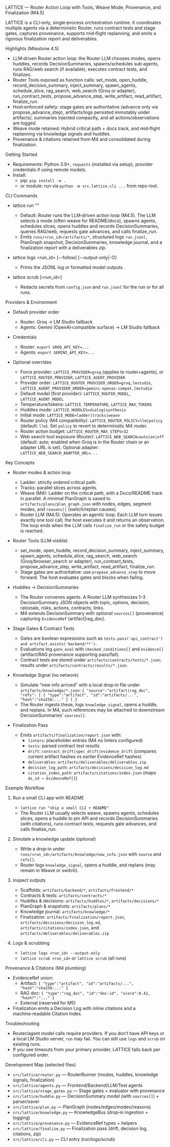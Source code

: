 LATTICE — Router Action Loop with Tools, Weave Mode, Provenance, and Finalization (M4.5)

LATTICE is a CLI‑only, single‑process orchestration runtime. It coordinates multiple agents via a deterministic Router, runs contract tests and stage gates, captures provenance, supports mid‑flight replanning, and emits a rigorous finalization report and deliverables.

Highlights (Milestone 4.5)
- LLM‑driven Router action loop: the Router LLM chooses modes, opens huddles, records DecisionSummaries, spawns/schedules sub‑agents, runs RAG/web search (if available), executes contract tests, and finalizes.
- Router Tools exposed as function calls: set_mode, open_huddle, record_decision_summary, inject_summary, spawn_agents, schedule_slice, rag_search, web_search (Groq or adapter), run_contract_tests, propose_advance_step, write_artifact, read_artifact, finalize_run.
- Host‑enforced safety: stage gates are authoritative (advance only via propose_advance_step), artifacts/logs persisted immutably under artifacts/, summaries injected compactly, and all actions/observations are logged.
- Weave mode retained: Hybrid critical path + docs track, and mid‑flight replanning via knowledge signals and huddles.
- Provenance & citations retained from M4 and consolidated during finalization.


Getting Started

- Requirements: Python 3.9+, `requests` (installed via setup), provider credentials if using remote models.
- Install:
  - pip: `pip install -e .`
  - or module: run via `python -m src.lattice.cli ...` from repo root.

CLI Commands

- lattice run "<goal>"
  - Default: Router runs the LLM‑driven action loop (M4.5). The LLM selects a mode (often weave for README/docs), spawns agents, schedules slices, opens huddles and records DecisionSummaries, queries RAG/web, requests gate advances, and calls finalize_run.
  - Emits `runs/<run_id>/artifacts/*`, structured logs `run.jsonl`, PlanGraph snapshot, DecisionSummaries, knowledge journal, and a finalization report with a deliverables zip.

- lattice logs <run_id> [--follow] [--output-only|-O]
  - Prints the JSONL log or formatted model outputs.

- lattice scrub [<run_id>]
  - Redacts secrets from `config.json` and `run.jsonl` for the run or for all runs.


Providers & Environment

- Default provider order
  - Router: Groq → LM Studio fallback
  - Agents: Gemini (OpenAI‑compatible surface) → LM Studio fallback

- Credentials
  - Router: `export GROQ_API_KEY=...`
  - Agents: `export GEMINI_API_KEY=...`

- Optional overrides
  - Force provider: `LATTICE_PROVIDER=groq` (applies to router+agents), or `LATTICE_ROUTER_PROVIDER`, `LATTICE_AGENT_PROVIDER`
  - Provider order: `LATTICE_ROUTER_PROVIDER_ORDER=groq,lmstudio`, `LATTICE_AGENT_PROVIDER_ORDER=gemini-openai-compat,lmstudio`
  - Default model (first provider): `LATTICE_ROUTER_MODEL`, `LATTICE_AGENT_MODEL`
  - Temperature/tokens: `LATTICE_TEMPERATURE`, `LATTICE_MAX_TOKENS`
  - Huddles mode: `LATTICE_HUDDLES=dialog|synthesis`
  - Initial mode: `LATTICE_MODE=ladder|tracks|weave`
  - Router policy (M4 compatibility): `LATTICE_ROUTER_POLICY=llm|policy` (default: `llm`). Set `policy` to revert to deterministic M4 router.
  - Router action budget: `LATTICE_ROUTER_MAX_STEPS=32`
  - Web search tool exposure (Router): `LATTICE_WEB_SEARCH=auto|on|off` (default: auto; enabled when Groq is in the Router chain or an adapter URL is set). Optional adapter: `LATTICE_WEB_SEARCH_ADAPTER_URL=...`


Key Concepts

- Router modes & action loop
  - Ladder: strictly ordered critical path.
  - Tracks: parallel slices across agents.
  - Weave (M4): Ladder on the critical path, with a Docs/README track in parallel. A minimal PlanGraph is saved to `artifacts/plans/plan_graph.json` with nodes, edges, segment modes, and `reasons[]` (switch/replan causes).
  - Router LLM (M4.5): Operates an agentic loop. Each LLM turn issues exactly one tool call; the host executes it and returns an observation. The loop ends when the LLM calls `finalize_run` or the safety budget is reached.

- Router Tools (LLM‑visible)
  - set_mode, open_huddle, record_decision_summary, inject_summary, spawn_agents, schedule_slice, rag_search, web_search (Groq/browser_search or adapter), run_contract_tests, propose_advance_step, write_artifact, read_artifact, finalize_run.
  - Stage gates are authoritative: use `propose_advance_step` to move forward. The host evaluates gates and blocks when failing.

- Huddles → DecisionSummaries
  - The Router convenes agents. A Router LLM synthesizes 1–3 DecisionSummary JSON objects with topic, options, decision, rationale, risks, actions, contracts, links.
  - M4 extends DecisionSummary with optional `sources[]` (provenance) capturing `EvidenceRef` (artifact|rag_doc).

- Stage Gates & Contract Tests
  - Gates are boolean expressions such as `tests.pass('api_contract') and artifact.exists('backend/**')`.
  - Evaluations log `gate_eval` with `checked_conditions[]` and `evidence[]` (artifact/RAG provenance supporting pass/fail).
  - Contract tests are stored under `artifacts/contracts/tests/*.json`; results under `artifacts/contracts/results/*.json`.

- Knowledge Signal (no network)
  - Simulate “new info arrived” with a local drop‑in file under `artifacts/knowledge/*.json`:
    `{ "source":"artifact|rag_doc", "refs": [ { "type":"artifact", "id":"artifacts/...", "hash":"sha256:..." } ] }`
  - The Router ingests these, logs `knowledge_signal`, opens a huddle, and replans. In M4, such references may be attached to downstream DecisionSummaries’ `sources[]`.

- Finalization Pass
  - Emits `artifacts/finalization/report.json` with:
    - `linters`: placeholder entries (M4 no linters configured)
    - `tests`: parsed contract test results
    - `drift`: `contract_drift|spec_drift|evidence_drift` (compares current artifact hashes vs earlier EvidenceRef hashes)
    - `deliverables`: `artifacts/deliverables/deliverables.zip`
    - `decision_log_path`: `artifacts/decisions/decision_log.md`
    - `citation_index_path`: `artifacts/citations/index.json` (maps `ds_id → EvidenceRef[]`)


Example Workflow

1) Run a small CLI app with README
   - `lattice run "ship a small CLI + README"`
   - The Router LLM usually selects weave, spawns agents, schedules slices, opens a huddle to pin API and records DecisionSummaries (with citations), runs contract tests, requests gate advances, and calls finalize_run.

2) Simulate a knowledge update (optional)
   - Write a drop‑in under `runs/<run_id>/artifacts/knowledge/new_info.json` with `source` and `refs[]`.
   - Router logs `knowledge_signal`, opens a huddle, and replans (may remain in Weave or switch).

3) Inspect outputs
   - Scaffolds: `artifacts/backend/*`, `artifacts/frontend/*`
   - Contracts & tests: `artifacts/contracts/*`
   - Huddles & decisions: `artifacts/huddles/*`, `artifacts/decisions/*`
   - PlanGraph & snapshots: `artifacts/plans/*`
   - Knowledge journal: `artifacts/knowledge/*`
   - Finalization: `artifacts/finalization/report.json`, `artifacts/decisions/decision_log.md`, `artifacts/citations/index.json`, and `artifacts/deliverables/deliverables.zip`

4) Logs & scrubbing
   - `lattice logs <run_id> --output-only`
   - `lattice scrub <run_id>` or `lattice scrub` (all runs)


Provenance & Citations (M4 plumbing)

- EvidenceRef union:
  - Artifact: `{ "type":"artifact", "id":"artifacts/...", "hash":"sha256:..." }`
  - RAG doc: `{ "type":"rag_doc", "id":"doc-id", "score":0.42, "hash?":"..." }`
  - External (reserved for M5)
- Finalization emits a Decision Log with inline citations and a machine‑readable Citation Index.


Troubleshooting

- Router/agent model calls require providers. If you don’t have API keys or a local LM Studio server, `run` may fail. You can still use `logs` and `scrub` on existing runs.
- If you see timeouts from your primary provider, LATTICE falls back per configured order.


Development Map (selected files)

- `src/lattice/router.py` — RouterRunner (modes, huddles, knowledge signals, finalization)
- `src/lattice/agents.py` — Frontend/Backend/LLM/Test agents
- `src/lattice/stage_gates.py` — Stage gates + evaluator with provenance
- `src/lattice/huddle.py` — DecisionSummary model (with `sources[]`) + parser/saver
- `src/lattice/plan.py` — PlanGraph (nodes/edges/modes/reasons)
- `src/lattice/knowledge.py` — KnowledgeBus (drop‑in ingestion + logging)
- `src/lattice/provenance.py` — EvidenceRef types + helpers
- `src/lattice/finalize.py` — Finalization pass (drift, decision log, citations, zip)
- `src/lattice/cli.py` — CLI entry (run/logs/scrub)
